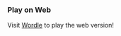 ### Play on Web


Visit [Wordle](https://ajaykrsna.github.io/flutter-wordle-game/#/) to play the web version!
